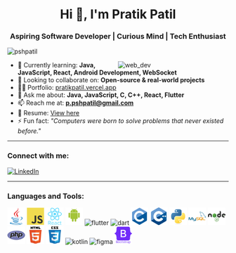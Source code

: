 <h1 align="center">Hi 👋, I'm Pratik Patil</h1>
<h3 align="center">Aspiring Software Developer | Curious Mind | Tech Enthusiast</h3>

<p align="left">
  <img src="https://komarev.com/ghpvc/?username=pshpatil&label=Profile%20views&color=0e75b6&style=flat" alt="pshpatil" />
</p>

<img align="right" alt="web_dev" width="50%" src="https://www.aagnia.com/wp-content/uploads/2021/12/39998-web-development.gif">

- 🌱 Currently learning: **Java, JavaScript, React, Android Development, WebSocket**
- 👯 Looking to collaborate on: **Open-source & real-world projects**
- 👨‍💻 Portfolio: [pratikpatil.vercel.app](https://pratik-resv2.vercel.app/)
- 💬 Ask me about: **Java, JavaScript, C, C++, React, Flutter**
- 📫 Reach me at: **p.pshpatil@gmail.com**
- 📝 Resume: [View here](https://drive.google.com/drive/u/0/folders/1nWYwwIGRNrRs_DqpEU5sJ5TTJiaUzKrz)
- ⚡ Fun fact: *"Computers were born to solve problems that never existed before."*

---

<h3 align="left">Connect with me:</h3>
<p align="left">
  <a href="https://www.linkedin.com/in/pshpatil/" target="_blank"><img src="https://cdn.jsdelivr.net/npm/simple-icons@v3/icons/linkedin.svg" height="30" width="40" alt="LinkedIn"/></a>
</p>

---

<h3 align="left">Languages and Tools:</h3>
<p align="left">
  <img src="https://raw.githubusercontent.com/devicons/devicon/master/icons/java/java-original.svg" alt="java" width="40" height="40"/> 
  <img src="https://raw.githubusercontent.com/devicons/devicon/master/icons/javascript/javascript-original.svg" alt="javascript" width="40" height="40"/> 
  <img src="https://raw.githubusercontent.com/devicons/devicon/master/icons/react/react-original-wordmark.svg" alt="react" width="40" height="40"/> 
  <img src="https://raw.githubusercontent.com/devicons/devicon/master/icons/android/android-original-wordmark.svg" alt="android" width="40" height="40"/> 
  <img src="https://www.vectorlogo.zone/logos/flutterio/flutterio-icon.svg" alt="flutter" width="40" height="40"/> 
  <img src="https://www.vectorlogo.zone/logos/dartlang/dartlang-icon.svg" alt="dart" width="40" height="40"/> 
  <img src="https://raw.githubusercontent.com/devicons/devicon/master/icons/c/c-original.svg" alt="c" width="40" height="40"/> 
  <img src="https://raw.githubusercontent.com/devicons/devicon/master/icons/cplusplus/cplusplus-original.svg" alt="cplusplus" width="40" height="40"/> 
  <img src="https://raw.githubusercontent.com/devicons/devicon/master/icons/python/python-original.svg" alt="python" width="40" height="40"/> 
  <img src="https://raw.githubusercontent.com/devicons/devicon/master/icons/mysql/mysql-original-wordmark.svg" alt="mysql" width="40" height="40"/> 
  <img src="https://raw.githubusercontent.com/devicons/devicon/master/icons/nodejs/nodejs-original-wordmark.svg" alt="nodejs" width="40" height="40"/> 
  <img src="https://raw.githubusercontent.com/devicons/devicon/master/icons/php/php-original.svg" alt="php" width="40" height="40"/> 
  <img src="https://raw.githubusercontent.com/devicons/devicon/master/icons/html5/html5-original-wordmark.svg" alt="html5" width="40" height="40"/> 
  <img src="https://raw.githubusercontent.com/devicons/devicon/master/icons/css3/css3-original-wordmark.svg" alt="css3" width="40" height="40"/> 
  <img src="https://www.vectorlogo.zone/logos/kotlinlang/kotlinlang-icon.svg" alt="kotlin" width="40" height="40"/> 
  <img src="https://www.vectorlogo.zone/logos/figma/figma-icon.svg" alt="figma" width="40" height="40"/> 
  <img src="https://raw.githubusercontent.com/devicons/devicon/master/icons/bootstrap/bootstrap-plain-wordmark.svg" alt="bootstrap" width="40" height="40"/> 
</p>
